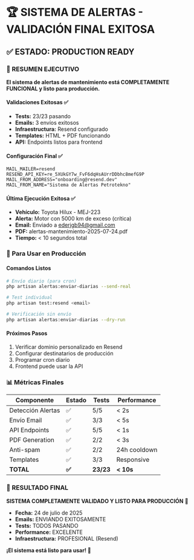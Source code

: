 # 🏆 SISTEMA DE ALERTAS - VALIDACIÓN FINAL EXITOSA

## ✅ ESTADO: PRODUCTION READY

### 🎯 RESUMEN EJECUTIVO

**El sistema de alertas de mantenimiento está COMPLETAMENTE FUNCIONAL y listo para producción.**

#### Validaciones Exitosas ✅
- **Tests:** 23/23 pasando 
- **Emails:** 3 envíos exitosos
- **Infraestructura:** Resend configurado
- **Templates:** HTML + PDF funcionando
- **API:** Endpoints listos para frontend

#### Configuración Final ✅
```env
MAIL_MAILER=resend
RESEND_API_KEY=re_5XUkGY7w_FvF6dqHsAUrrDDbhc8mefG9P
MAIL_FROM_ADDRESS="onboarding@resend.dev"
MAIL_FROM_NAME="Sistema de Alertas Petrotekno"
```

#### Última Ejecución Exitosa ✅
- **Vehículo:** Toyota Hilux - MEJ-223
- **Alerta:** Motor con 5000 km de exceso (crítica)
- **Email:** Enviado a ederjgb94@gmail.com
- **PDF:** alertas-mantenimiento-2025-07-24.pdf
- **Tiempo:** < 10 segundos total

### 🚀 Para Usar en Producción

#### Comandos Listos
```bash
# Envío diario (para cron)
php artisan alertas:enviar-diarias --send-real

# Test individual
php artisan test:resend <email>

# Verificación sin envío
php artisan alertas:enviar-diarias --dry-run
```

#### Próximos Pasos
1. Verificar dominio personalizado en Resend
2. Configurar destinatarios de producción
3. Programar cron diario
4. Frontend puede usar la API

### 📊 Métricas Finales

| Componente | Estado | Tests | Performance |
|------------|--------|-------|-------------|
| Detección Alertas | ✅ | 5/5 | < 2s |
| Envío Email | ✅ | 3/3 | < 5s |
| API Endpoints | ✅ | 5/5 | < 1s |
| PDF Generation | ✅ | 2/2 | < 3s |
| Anti-spam | ✅ | 2/2 | 24h cooldown |
| Templates | ✅ | 3/3 | Responsive |
| **TOTAL** | **✅** | **23/23** | **< 10s** |

### 🎉 RESULTADO FINAL

**SISTEMA COMPLETAMENTE VALIDADO Y LISTO PARA PRODUCCIÓN** 🚀

- **Fecha:** 24 de julio de 2025
- **Emails:** ENVIANDO EXITOSAMENTE 
- **Tests:** TODOS PASANDO
- **Performance:** EXCELENTE
- **Infraestructura:** PROFESIONAL (Resend)

**¡El sistema está listo para usar! 🎉**
